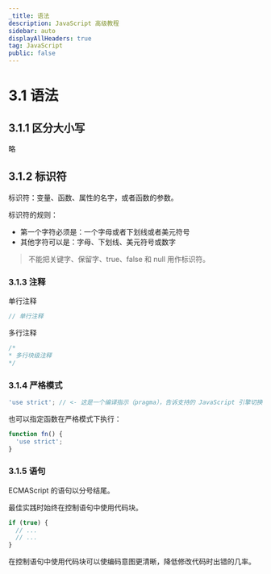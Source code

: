 ```yaml
---
_title: 语法
description: JavaScript 高级教程
sidebar: auto
displayAllHeaders: true
tag: JavaScript
public: false
---
```


# 3.1 语法

## 3.1.1 区分大小写

略

## 3.1.2 标识符

标识符：变量、函数、属性的名字，或者函数的参数。

标识符的规则：

- 第一个字符必须是：一个字母或者下划线或者美元符号
- 其他字符可以是：字母、下划线、美元符号或数字

> 不能把关键字、保留字、true、false 和 null 用作标识符。

### 3.1.3 注释

单行注释

```js
// 单行注释
```

多行注释

```js
/*
* 多行块级注释
*/
```

### 3.1.4 严格模式

```js
'use strict'; // <- 这是一个编译指示（pragma），告诉支持的 JavaScript 引擎切换到严格模式
```

也可以指定函数在严格模式下执行：

```js
function fn() {
  'use strict';
}
```

### 3.1.5 语句

ECMAScript 的语句以分号结尾。

最佳实践时始终在控制语句中使用代码块。

```js
if (true) {
  // ...
  // ...
}
```

在控制语句中使用代码块可以使编码意图更清晰，降低修改代码时出错的几率。

